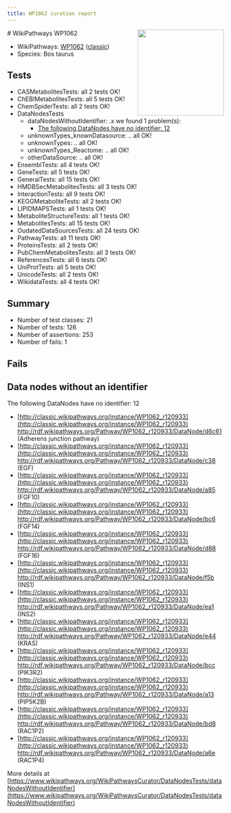 ```yaml
---
title: WP1062 curation report
---
```


<img style="float: right; width: 200px" src="https://upload.wikimedia.org/wikipedia/commons/thumb/8/83/Wplogo_with_text_500.png/640px-Wplogo_with_text_500.png" />
# WikiPathways WP1062

* WikiPathways: [WP1062](https://wikipathways.org/pathways/WP1062) ([classic](https://classic.wikipathways.org/instance/WP1062))
* Species: Bos taurus
## Tests
* CASMetabolitesTests: all 2 tests OK!
* ChEBIMetabolitesTests: all 5 tests OK!
* ChemSpiderTests: all 2 tests OK!
* DataNodesTests
    * dataNodesWithoutIdentifier: .x we found 1 problem(s):
        * [The following DataNodes have no identifier: 12](#8792c492)
    * unknownTypes_knownDatasource: .. all OK!
    * unknownTypes: .. all OK!
    * unknownTypes_Reactome: .. all OK!
    * otherDataSource: .. all OK!
* EnsemblTests: all 4 tests OK!
* GeneTests: all 5 tests OK!
* GeneralTests: all 15 tests OK!
* HMDBSecMetabolitesTests: all 3 tests OK!
* InteractionTests: all 9 tests OK!
* KEGGMetaboliteTests: all 2 tests OK!
* LIPIDMAPSTests: all 1 tests OK!
* MetaboliteStructureTests: all 1 tests OK!
* MetabolitesTests: all 15 tests OK!
* OudatedDataSourcesTests: all 24 tests OK!
* PathwayTests: all 11 tests OK!
* ProteinsTests: all 2 tests OK!
* PubChemMetabolitesTests: all 3 tests OK!
* ReferencesTests: all 6 tests OK!
* UniProtTests: all 5 tests OK!
* UnicodeTests: all 2 tests OK!
* WikidataTests: all 4 tests OK!


## Summary

* Number of test classes: 21
* Number of tests: 126
* Number of assertions: 253
* Number of fails: 1

## Fails

<a name="8792c492" />

## Data nodes without an identifier

The following DataNodes have no identifier: 12

* [http://classic.wikipathways.org/instance/WP1062_r120933](http://classic.wikipathways.org/instance/WP1062_r120933) http://rdf.wikipathways.org/Pathway/WP1062_r120933/DataNode/d6c61 (Adherens junction
pathway)
* [http://classic.wikipathways.org/instance/WP1062_r120933](http://classic.wikipathways.org/instance/WP1062_r120933) http://rdf.wikipathways.org/Pathway/WP1062_r120933/DataNode/c38 (EGF)
* [http://classic.wikipathways.org/instance/WP1062_r120933](http://classic.wikipathways.org/instance/WP1062_r120933) http://rdf.wikipathways.org/Pathway/WP1062_r120933/DataNode/a85 (FGF10)
* [http://classic.wikipathways.org/instance/WP1062_r120933](http://classic.wikipathways.org/instance/WP1062_r120933) http://rdf.wikipathways.org/Pathway/WP1062_r120933/DataNode/bc6 (FGF14)
* [http://classic.wikipathways.org/instance/WP1062_r120933](http://classic.wikipathways.org/instance/WP1062_r120933) http://rdf.wikipathways.org/Pathway/WP1062_r120933/DataNode/d88 (FGF16)
* [http://classic.wikipathways.org/instance/WP1062_r120933](http://classic.wikipathways.org/instance/WP1062_r120933) http://rdf.wikipathways.org/Pathway/WP1062_r120933/DataNode/f5b (INS1)
* [http://classic.wikipathways.org/instance/WP1062_r120933](http://classic.wikipathways.org/instance/WP1062_r120933) http://rdf.wikipathways.org/Pathway/WP1062_r120933/DataNode/ea1 (INS2)
* [http://classic.wikipathways.org/instance/WP1062_r120933](http://classic.wikipathways.org/instance/WP1062_r120933) http://rdf.wikipathways.org/Pathway/WP1062_r120933/DataNode/e44 (KRAS)
* [http://classic.wikipathways.org/instance/WP1062_r120933](http://classic.wikipathways.org/instance/WP1062_r120933) http://rdf.wikipathways.org/Pathway/WP1062_r120933/DataNode/bcc (PIK3R2)
* [http://classic.wikipathways.org/instance/WP1062_r120933](http://classic.wikipathways.org/instance/WP1062_r120933) http://rdf.wikipathways.org/Pathway/WP1062_r120933/DataNode/a13 (PIP5K2B)
* [http://classic.wikipathways.org/instance/WP1062_r120933](http://classic.wikipathways.org/instance/WP1062_r120933) http://rdf.wikipathways.org/Pathway/WP1062_r120933/DataNode/bd8 (RAC1P2)
* [http://classic.wikipathways.org/instance/WP1062_r120933](http://classic.wikipathways.org/instance/WP1062_r120933) http://rdf.wikipathways.org/Pathway/WP1062_r120933/DataNode/a6e (RAC1P4)


More details at [https://www.wikipathways.org/WikiPathwaysCurator/DataNodesTests/dataNodesWithoutIdentifier](https://www.wikipathways.org/WikiPathwaysCurator/DataNodesTests/dataNodesWithoutIdentifier)

